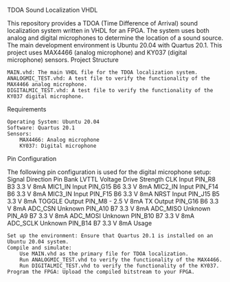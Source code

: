 TDOA Sound Localization VHDL

This repository provides a TDOA (Time Difference of Arrival) sound localization system written in VHDL for an FPGA. The system uses both analog and digital microphones to determine the location of a sound source. The main development environment is Ubuntu 20.04 with Quartus 20.1. This project uses MAX4466 (analog microphone) and KY037 (digital microphone) sensors.
Project Structure

    MAIN.vhd: The main VHDL file for the TDOA localization system.
    ANALOGMIC_TEST.vhd: A test file to verify the functionality of the MAX4466 analog microphone.
    DIGITALMIC_TEST.vhd: A test file to verify the functionality of the KY037 digital microphone.

Requirements

    Operating System: Ubuntu 20.04
    Software: Quartus 20.1
    Sensors:
        MAX4466: Analog microphone
        KY037: Digital microphone

Pin Configuration

The following pin configuration is used for the digital microphone setup:
Signal	Direction	Pin	Bank	LVTTL Voltage	Drive Strength
CLK	Input	PIN_R8	B3	3.3 V	8mA
MIC1_IN	Input	PIN_G15	B6	3.3 V	8mA
MIC2_IN	Input	PIN_F14	B6	3.3 V	8mA
MIC3_IN	Input	PIN_F15	B6	3.3 V	8mA
NRST	Input	PIN_J15	B5	3.3 V	8mA
TOGGLE	Output	PIN_M8	-	2.5 V	8mA
TX	Output	PIN_G16	B6	3.3 V	8mA
ADC_CSN	Unknown	PIN_A10	B7	3.3 V	8mA
ADC_MISO	Unknown	PIN_A9	B7	3.3 V	8mA
ADC_MOSI	Unknown	PIN_B10	B7	3.3 V	8mA
ADC_SCLK	Unknown	PIN_B14	B7	3.3 V	8mA
Usage

    Set up the environment: Ensure that Quartus 20.1 is installed on an Ubuntu 20.04 system.
    Compile and simulate:
        Use MAIN.vhd as the primary file for TDOA localization.
        Run ANALOGMIC_TEST.vhd to verify the functionality of the MAX4466.
        Run DIGITALMIC_TEST.vhd to verify the functionality of the KY037.
    Program the FPGA: Upload the compiled bitstream to your FPGA.

